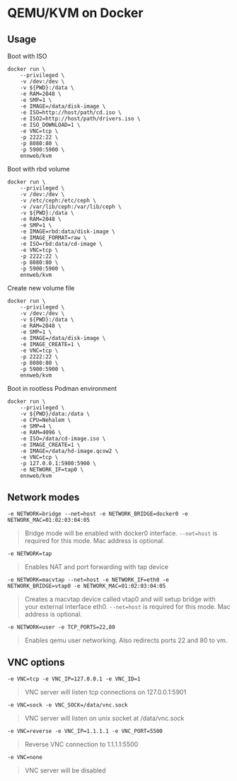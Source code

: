 # QEMU/KVM on Docker

## Usage

Boot with ISO
```
docker run \
    --privileged \
    -v /dev:/dev \
    -v ${PWD}:/data \
    -e RAM=2048 \
    -e SMP=1 \
    -e IMAGE=/data/disk-image \
    -e ISO=http://host/path/cd.iso \
    -e ISO2=http://host/path/drivers.iso \
    -e ISO_DOWNLOAD=1 \
    -e VNC=tcp \
    -p 2222:22 \
    -p 8080:80 \
    -p 5900:5900 \
    ennweb/kvm
```


Boot with rbd volume
```
docker run \
    --privileged \
    -v /dev:/dev \
    -v /etc/ceph:/etc/ceph \
    -v /var/lib/ceph:/var/lib/ceph \
    -v ${PWD}:/data \
    -e RAM=2048 \
    -e SMP=1 \
    -e IMAGE=rbd:data/disk-image \
    -e IMAGE_FORMAT=raw \
    -e ISO=rbd:data/cd-image \
    -e VNC=tcp \
    -p 2222:22 \
    -p 8080:80 \
    -p 5900:5900 \
    ennweb/kvm
```


Create new volume file
```
docker run \
    --privileged \
    -v /dev:/dev \
    -v ${PWD}:/data \
    -e RAM=2048 \
    -e SMP=1 \
    -e IMAGE=/data/disk-image \
    -e IMAGE_CREATE=1 \
    -e VNC=tcp \
    -p 2222:22 \
    -p 8080:80 \
    -p 5900:5900 \
    ennweb/kvm
```

Boot in rootless Podman environment
```
docker run \
    --privileged \
    -v ${PWD}/data:/data \
    -e CPU=Nehalem \
    -e SMP=4 \
    -e RAM=4096 \
    -e ISO=/data/cd-image.iso \
    -e IMAGE_CREATE=1 \
    -e IMAGE=/data/hd-image.qcow2 \
    -e VNC=tcp \
    -p 127.0.0.1:5900:5900 \
    -e NETWORK_IF=tap0 \
    ennweb/kvm
```

## Network modes

`-e NETWORK=bridge --net=host -e NETWORK_BRIDGE=docker0 -e NETWORK_MAC=01:02:03:04:05`
> Bridge mode will be enabled with docker0 interface. `--net=host` is required for this mode. Mac address is optional.

`-e NETWORK=tap`
> Enables NAT and port forwarding with tap device

`-e NETWORK=macvtap --net=host -e NETWORK_IF=eth0 -e NETWORK_BRIDGE=vtap0 -e NETWORK_MAC=01:02:03:04:05`
> Creates a macvtap device called vtap0 and will setup bridge with your external interface eth0. `--net=host` is required for this mode. Mac address is optional.

`-e NETWORK=user -e TCP_PORTS=22,80`
> Enables qemu user networking. Also redirects ports 22 and 80 to vm.


## VNC options

`-e VNC=tcp -e VNC_IP=127.0.0.1 -e VNC_ID=1`
> VNC server will listen tcp connections on 127.0.0.1:5901

`-e VNC=sock -e VNC_SOCK=/data/vnc.sock`
> VNC server will listen on unix socket at /data/vnc.sock

`-e VNC=reverse -e VNC_IP=1.1.1.1 -e VNC_PORT=5500`
> Reverse VNC connection to 1.1.1.1:5500

`-e VNC=none`
> VNC server will be disabled
